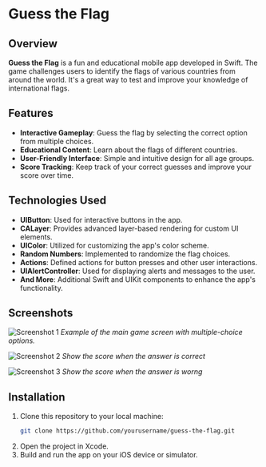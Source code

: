 # Guess the Flag

## Overview

**Guess the Flag** is a fun and educational mobile app developed in Swift. The game challenges users to identify the flags of various countries from around the world. It's a great way to test and improve your knowledge of international flags.

## Features

- **Interactive Gameplay**: Guess the flag by selecting the correct option from multiple choices.
- **Educational Content**: Learn about the flags of different countries.
- **User-Friendly Interface**: Simple and intuitive design for all age groups.
- **Score Tracking**: Keep track of your correct guesses and improve your score over time.

## Technologies Used

- **UIButton**: Used for interactive buttons in the app.
- **CALayer**: Provides advanced layer-based rendering for custom UI elements.
- **UIColor**: Utilized for customizing the app's color scheme.
- **Random Numbers**: Implemented to randomize the flag choices.
- **Actions**: Defined actions for button presses and other user interactions.
- **UIAlertController**: Used for displaying alerts and messages to the user.
- **And More**: Additional Swift and UIKit components to enhance the app's functionality.

## Screenshots

![Screenshot 1](https://github.com/nrrri/guessTheFlag/assets/93938748/00a81b68-b8a7-4e6a-901b-a0b1a6de53a2)
*Example of the main game screen with multiple-choice options.*

![Screenshot 2](https://github.com/nrrri/guessTheFlag/assets/93938748/3df78d71-abeb-43bd-a438-b357a4b4f5a7)
*Show the score when the answer is correct*

![Screenshot 3](https://github.com/nrrri/guessTheFlag/assets/93938748/65f5c20e-2c1a-4abb-b71e-f94a01f84606)
*Show the score when the answer is worng*

## Installation

1. Clone this repository to your local machine:
   ```bash
   git clone https://github.com/yourusername/guess-the-flag.git
   ```
2. Open the project in Xcode.
3. Build and run the app on your iOS device or simulator.
